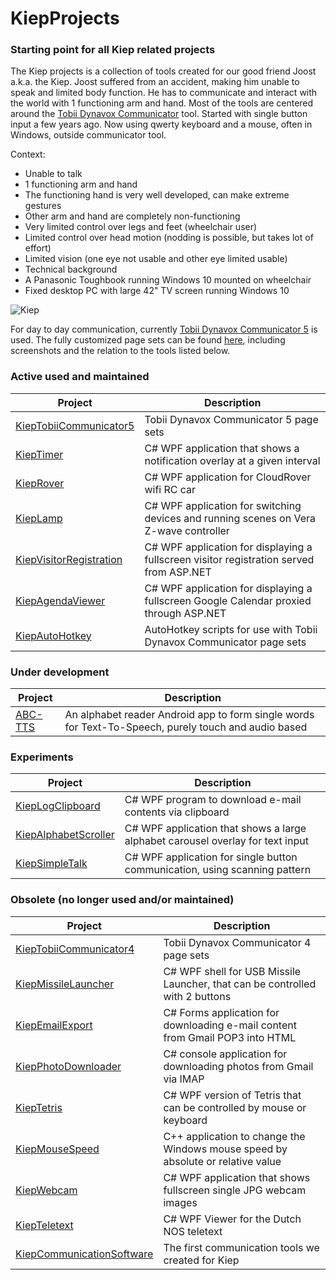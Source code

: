# KiepProjects
### Starting point for all Kiep related projects
The Kiep projects is a collection of tools created for our good friend Joost a.k.a. the Kiep. Joost suffered from an accident, making him unable to speak and limited body function. He has to communicate and interact with the world with 1 functioning arm and hand. Most of the tools are centered around the [Tobii Dynavox Communicator](http://www.tobiidynavox.com/) tool. Started with single button input a few years ago. Now using qwerty keyboard and a mouse, often in Windows, outside communicator tool.

Context:
 - Unable to talk
 - 1 functioning arm and hand
 - The functioning hand is very well developed, can make extreme gestures
 - Other arm and hand are completely non-functioning
 - Very limited control over legs and feet (wheelchair user)
 - Limited control over head motion (nodding is possible, but takes lot of effort)
 - Limited vision (one eye not usable and other eye limited usable)
 - Technical background
 - A Panasonic Toughbook running Windows 10 mounted on wheelchair
 - Fixed desktop PC with large 42" TV screen running Windows 10

![Kiep](Kiep.jpg)

For day to day communication, currently [Tobii Dynavox Communicator 5](http://www.tobiidynavox.com/communicator5/) is used. The fully customized page sets can be found [here](https://github.com/Joozt/KiepTobiiCommunicator/tree/master/Tobii5), including screenshots and the relation to the tools listed below.

### Active used and maintained
| Project | Description |
| --- | --- |
| [KiepTobiiCommunicator5](https://github.com/Joozt/KiepTobiiCommunicator/tree/master/Tobii5) | Tobii Dynavox Communicator 5 page sets |
| [KiepTimer](https://github.com/Joozt/KiepTimer) | C# WPF application that shows a notification overlay at a given interval |
| [KiepRover](https://github.com/Joozt/KiepRover) | C# WPF application for CloudRover wifi RC car |
| [KiepLamp](https://github.com/Joozt/KiepLamp) | C# WPF application for switching devices and running scenes on Vera Z-wave controller |
| [KiepVisitorRegistration](https://github.com/Joozt/KiepVisitorRegistration) | C# WPF application for displaying a fullscreen visitor registration served from ASP.NET |
| [KiepAgendaViewer](https://github.com/Joozt/KiepAgendaViewer) | C# WPF application for displaying a fullscreen Google Calendar proxied through ASP.NET |
| [KiepAutoHotkey](https://github.com/Joozt/KiepAutoHotkey) | AutoHotkey scripts for use with Tobii Dynavox Communicator page sets |

### Under development
| Project | Description |
| --- | --- |
| [ABC-TTS](https://github.com/Joozt/ABC-TTS) | An alphabet reader Android app to form single words for Text-To-Speech, purely touch and audio based |

### Experiments
| Project | Description |
| --- | --- |
| [KiepLogClipboard](https://github.com/Joozt/KiepLogClipboard) | C# WPF program to download e-mail contents via clipboard |
| [KiepAlphabetScroller](https://github.com/Joozt/KiepAlphabetScroller) | C# WPF application that shows a large alphabet carousel overlay for text input |
| [KiepSimpleTalk](https://github.com/Joozt/KiepSimpleTalk) | C# WPF application for single button communication, using scanning pattern |

### Obsolete (no longer used and/or maintained)
| Project | Description |
| --- | --- |
| [KiepTobiiCommunicator4](https://github.com/Joozt/KiepTobiiCommunicator/tree/master/Tobii4) | Tobii Dynavox Communicator 4 page sets |
| [KiepMissileLauncher](https://github.com/Joozt/KiepMissileLauncher) | C# WPF shell for USB Missile Launcher, that can be controlled with 2 buttons |
| [KiepEmailExport](https://github.com/Joozt/KiepEmailExport) | C# Forms application for downloading e-mail content from Gmail POP3 into HTML |
| [KiepPhotoDownloader](https://github.com/Joozt/KiepPhotoDownloader) | C# console application for downloading photos from Gmail via IMAP |
| [KiepTetris](https://github.com/Joozt/KiepTetris) | C# WPF version of Tetris that can be controlled by mouse or keyboard |
| [KiepMouseSpeed](https://github.com/Joozt/KiepMouseSpeed) | C++ application to change the Windows mouse speed by absolute or relative value |
| [KiepWebcam](https://github.com/Joozt/KiepWebcam) | C# WPF application that shows fullscreen single JPG webcam images |
| [KiepTeletext](https://github.com/Joozt/KiepTeletext) | C# WPF Viewer for the Dutch NOS teletext |
| [KiepCommunicationSoftware](https://github.com/Joozt/KiepCommunicationSoftware) | The first communication tools we created for Kiep |
